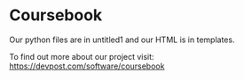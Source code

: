 # Coursebook
Our python files are in untitled1 and our HTML is in templates.

To find out more about our project visit:
https://devpost.com/software/coursebook
